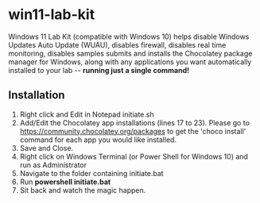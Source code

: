 # win11-lab-kit
Windows 11 Lab Kit (compatible with Windows 10) helps disable Windows Updates Auto Update (WUAU), disables firewall, disables real time monitoring, disables samples submits and installs the Chocolatey package manager for Windows, along with any applications you want automatically installed to your lab -- **running just a single command!**

## Installation
1. Right click and Edit in Notepad initiate.sh
2. Add/Edit the Chocolatey app installations (lines 17 to 23). Please go to https://community.chocolatey.org/packages to get the 'choco install' command for each app you would like installed.
3. Save and Close.
4. Right click on Windows Terminal (or Power Shell for Windows 10) and run as Administrator
5. Navigate to the folder containing initiate.bat
6. Run **powershell initiate.bat**
7. Sit back and watch the magic happen.
